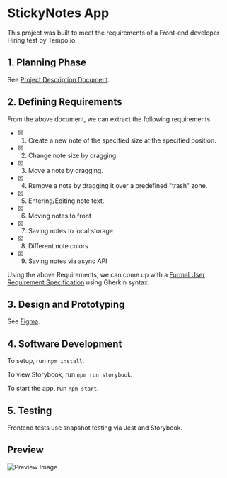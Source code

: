 # StickyNotes App

This project was built to meet the requirements of a Front-end developer Hiring test by Tempo.io.

## 1. Planning Phase

See [Project Description Document](./docs/Front-end%20developer%20Assessment.pdf).

## 2. Defining Requirements

From the above document, we can extract the following requirements.

- [x] 1. Create a new note of the specified size at the specified position.
- [x] 2. Change note size by dragging.
- [x] 3. Move a note by dragging.
- [x] 4. Remove a note by dragging it over a predefined "trash" zone.
- [x] 5. Entering/Editing note text.
- [x] 6. Moving notes to front
- [x] 7. Saving notes to local storage
- [x] 8. Different note colors
- [x] 9. Saving notes via async API

Using the above Requirements, we can come up with a [Formal User Requirement Specification](./specs/) using Gherkin syntax.

## 3. Design and Prototyping

See [Figma](https://www.figma.com/file/Gu3kf4IjUVi306ZvLoSfCT/Sticky-Notes?node-id=1%3A59).

## 4. Software Development

To setup, run `npm install`.

To view Storybook, run `npm run storybook`.

To start the app, run `npm start`.

## 5. Testing

Frontend tests use snapshot testing via Jest and Storybook.

## Preview

![Preview Image](https://user-images.githubusercontent.com/11996508/193679530-35abf198-5fbf-43de-8148-337ee0c8c5d4.png)



